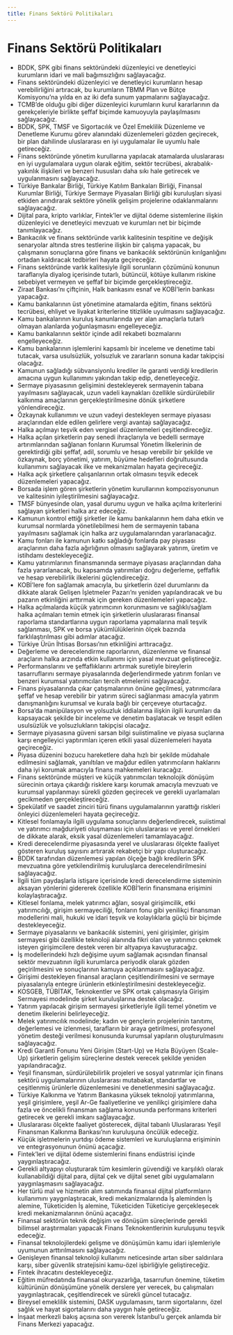 ```yaml
---
title: Finans Sektörü Politikaları
---
```


Finans Sektörü Politikaları
===

* BDDK, SPK gibi finans sektöründeki düzenleyici ve denetleyici kurumların idari ve mali bağımsızlığını sağlayacağız.
* Finans sektöründeki düzenleyici ve denetleyici kurumların hesap verebilirliğini artıracak, bu kurumların TBMM Plan ve Bütçe Komisyonu’na yılda en az iki defa sunum yapmalarını sağlayacağız.
* TCMB’de olduğu gibi diğer düzenleyici kurumların kurul kararlarının da gerekçeleriyle birlikte şeffaf biçimde kamuoyuyla paylaşılmasını sağlayacağız.
* BDDK, SPK, TMSF ve Sigortacılık ve Özel Emeklilik Düzenleme ve Denetleme Kurumu görev alanındaki düzenlemeleri gözden geçirecek, bir plan dahilinde uluslararası en iyi uygulamalar ile uyumlu hale getireceğiz.
* Finans sektöründe yönetim kurullarına yapılacak atamalarda uluslararası en iyi uygulamalara uygun olarak eğitim, sektör tecrübesi, akrabalık-yakınlık ilişkileri ve benzeri hususları daha sıkı hale getirecek ve uygulanmasını sağlayacağız.
* Türkiye Bankalar Birliği, Türkiye Katılım Bankaları Birliği, Finansal Kurumlar Birliği, Türkiye Sermaye Piyasaları Birliği gibi kuruluşları siyasi etkiden arındırarak sektöre yönelik gelişim projelerine odaklanmalarını sağlayacağız.
* Dijital para, kripto varlıklar, Fintek’ler ve dijital ödeme sistemlerine ilişkin düzenleyici ve denetleyici mevzuatı ve kurumları net bir biçimde tanımlayacağız.
* Bankacılık ve finans sektöründe varlık kalitesinin tespitine ve değişik senaryolar altında stres testlerine ilişkin bir çalışma yapacak, bu çalışmanın sonuçlarına göre finans ve bankacılık sektörünün kırılganlığını ortadan kaldıracak tedbirleri hayata geçireceğiz.
* Finans sektöründe varlık kalitesiyle ilgili sorunların çözümünü konunun taraflarıyla diyalog içerisinde tutarlı, bütüncül, kötüye kullanım riskine sebebiyet vermeyen ve şeffaf bir biçimde gerçekleştireceğiz.
* Ziraat Bankası’nı çiftçinin, Halk bankasını esnaf ve KOBİ’lerin bankası yapacağız.
* Kamu bankalarının üst yönetimine atamalarda eğitim, finans sektörü tecrübesi, ehliyet ve liyakat kriterlerine titizlikle uyulmasını sağlayacağız.
* Kamu bankalarının kuruluş kanunlarında yer alan amaçlarla tutarlı olmayan alanlarda yoğunlaşmasını engelleyeceğiz.
* Kamu bankalarının sektör içinde adil rekabeti bozmalarını engelleyeceğiz.
* Kamu bankalarının işlemlerini kapsamlı bir inceleme ve denetime tabi tutacak, varsa usulsüzlük, yolsuzluk ve zararların sonuna kadar takipçisi olacağız.
* Kamunun sağladığı sübvansiyonlu krediler ile garanti verdiği kredilerin amacına uygun kullanımını yakından takip edip, denetleyeceğiz.
* Sermaye piyasasının gelişimini destekleyerek sermayenin tabana yayılmasını sağlayacak, uzun vadeli kaynakları özellikle sürdürülebilir kalkınma amaçlarının gerçekleştirilmesine dönük şirketlere yönlendireceğiz.
* Özkaynak kullanımını ve uzun vadeyi destekleyen sermaye piyasası araçlarından elde edilen gelirlere vergi avantajı sağlayacağız.
* Halka açılmayı teşvik eden vergisel düzenlemeleri çeşitlendireceğiz.
* Halka açılan şirketlerin pay senedi ihraçlarıyla ve bedelli sermaye artırımlarından sağlanan fonların Kurumsal Yönetim İlkelerinin de gerektirdiği gibi şeffaf, adil, sorumlu ve hesap verebilir bir şekilde ve özkaynak, borç yönetimi, yatırım, büyüme hedefleri doğrultusunda kullanımını sağlayacak ilke ve mekanizmaları hayata geçireceğiz.
* Halka açık şirketlere çalışanlarının ortak olmasını teşvik edecek düzenlemeleri yapacağız.
* Borsada işlem gören şirketlerin yönetim kurullarının kompozisyonunun ve kalitesinin iyileştirilmesini sağlayacağız.
* TMSF bünyesinde olan, yasal durumu uygun ve halka açılma kriterlerini sağlayan şirketleri halka arz edeceğiz.
* Kamunun kontrol ettiği şirketler ile kamu bankalarının hem daha etkin ve kurumsal normlarda yönetilebilmesi hem de sermayenin tabana yayılmasını sağlamak için halka arz uygulamalarından yararlanacağız.
* Kamu fonları ile kamunun katkı sağladığı fonlarda pay piyasası araçlarının daha fazla ağırlığının olmasını sağlayarak yatırım, üretim ve istihdamı destekleyeceğiz.
* Kamu yatırımlarının finansmanında sermaye piyasası araçlarından daha fazla yararlanacak, bu kapsamda yatırımları doğru değerleme, şeffaflık ve hesap verebilirlik ilkelerini güçlendireceğiz.
* KOBİ’lere fon sağlamak amacıyla, bu şirketlerin özel durumlarını da dikkate alarak Gelişen İşletmeler Pazarı’nı yeniden yapılandıracak ve bu pazarın etkinliğini arttırmak için gereken düzenlemeleri yapacağız.
* Halka açılmalarda küçük yatırımcının korunmasını ve sağlıklı/sağlam halka açılmaları temin etmek için şirketlerin uluslararası finansal raporlama standartlarına uygun raporlama yapmalarına mali teşvik sağlanması, SPK ve borsa yükümlülüklerinin ölçek bazında farklılaştırılması gibi adımlar atacağız.
* Türkiye Ürün İhtisas Borsası’nın etkinliğini arttıracağız.
* Değerleme ve derecelendirme raporlarının, düzenlenme ve finansal araçların halka arzında etkin kullanımı için yasal mevzuat geliştireceğiz.
* Performanslarını ve şeffaflıklarını artırmak suretiyle bireylerin tasarruflarını sermaye piyasalarında değerlendirmede yatırım fonları ve benzeri kurumsal yatırımcıları tercih etmelerini sağlayacağız.
* Finans piyasalarında çıkar çatışmalarının önüne geçilmesi, yatırımcılara şeffaf ve hesap verebilir bir yatırım süreci sağlanması amacıyla yatırım danışmanlığını kurumsal ve kurala bağlı bir çerçeveye oturtacağız.
* Borsa’da manipülasyon ve yolsuzluk iddialarına ilişkin ilgili kurumları da kapsayacak şekilde bir inceleme ve denetim başlatacak ve tespit edilen usulsüzlük ve yolsuzlukların takipçisi olacağız.
* Sermaye piyasasına güveni sarsan bilgi suiistimaline ve piyasa suçlarına karşı engelleyici yaptırımları içeren etkili yasal düzenlemeleri hayata geçireceğiz.
* Piyasa düzenini bozucu hareketlere daha hızlı bir şekilde müdahale edilmesini sağlamak, yanıltılan ve mağdur edilen yatırımcıların haklarını daha iyi korumak amacıyla finans mahkemeleri kuracağız.
* Finans sektöründe müşteri ve küçük yatırımcıları teknolojik dönüşüm sürecinin ortaya çıkardığı risklere karşı korumak amacıyla mevzuatı ve kurumsal yapılanmayı sürekli gözden geçirecek ve gerekli uyarlamaları gecikmeden gerçekleştireceğiz.
* Spekülatif ve saadet zinciri türü finans uygulamalarının yarattığı riskleri önleyici düzenlemeleri hayata geçireceğiz.
* Kitlesel fonlamayla ilgili uygulama sonuçlarını değerlendirecek, suiistimal ve yatırımcı mağduriyeti oluşmaması için uluslararası ve yerel örnekleri de dikkate alarak, eksik yasal düzenlemeleri tamamlayacağız.
* Kredi derecelendirme piyasasında yerel ve uluslararası ölçekte faaliyet gösteren kuruluş sayısını artırarak rekabetçi bir yapı oluşturacağız.
* BDDK tarafından düzenlemesi yapılan ölçeğe bağlı kredilerin SPK mevzuatına göre yetkilendirilmiş kuruluşlarca derecelendirilmesini sağlayacağız.
* İlgili tüm paydaşlarla istişare içerisinde kredi derecelendirme sisteminin aksayan yönlerini gidererek özellikle KOBİ’lerin finansmana erişimini kolaylaştıracağız.
* Kitlesel fonlama, melek yatırımcı ağları, sosyal girişimcilik, etki yatırımcılığı, girişim sermayeciliği, fonların fonu gibi yenilikçi finansman modellerini mali, hukuki ve idari teşvik ve kolaylıklarla güçlü bir biçimde destekleyeceğiz.
* Sermaye piyasalarını ve bankacılık sistemini, yeni girişimler, girişim sermayesi gibi özellikle teknoloji alanında fikri olan ve yatırımcı çekmek isteyen girişimcilere destek veren bir altyapıya kavuşturacağız.
* İş modellerindeki hızlı değişime uyum sağlamak açısından finansal sektör mevzuatının ilgili kurumlarca periyodik olarak gözden geçirilmesini ve sonuçlarının kamuya açıklanmasını sağlayacağız.
* Girişimi destekleyen finansal araçların çeşitlendirilmesini ve sermaye piyasalarıyla entegre ürünlerin etkinleştirilmesini destekleyeceğiz.
* KOSGEB, TÜBİTAK, Teknokentler ve SPK ortak çalışmasıyla Girişim Sermayesi modelinde şirket kuruluşlarına destek olacağız.
* Yatırım yapılacak girişim sermayesi şirketleriyle ilgili temel yönetim ve denetim ilkelerini belirleyeceğiz.
* Melek yatırımcılık modelinde; kadın ve gençlerin projelerinin tanıtımı, değerlemesi ve izlenmesi, tarafların bir araya getirilmesi, profesyonel yönetim desteği verilmesi konusunda kurumsal yapıların oluşturulmasını sağlayacağız.
* Kredi Garanti Fonunu Yeni Girişim (Start-Up) ve Hızla Büyüyen (Scale-Up) şirketlerin gelişim süreçlerine destek verecek şekilde yeniden yapılandıracağız.
* Yeşil finansman, sürdürülebilirlik projeleri ve sosyal yatırımlar için finans sektörü uygulamalarının uluslararası mutabakat, standartlar ve çeşitlenmiş ürünlerle düzenlemesini ve denetlenmesini sağlayacağız.
* Türkiye Kalkınma ve Yatırım Bankasına yüksek teknoloji yatırımlarına, yeşil girişimlere, yeşil Ar-Ge faaliyetlerine ve yenilikçi girişimlere daha fazla ve öncelikli finansman sağlama konusunda performans kriterleri getirecek ve gerekli imkanı sağlayacağız.
* Uluslararası ölçekte faaliyet gösterecek, dijital tabanlı Uluslararası Yeşil Finansman Kalkınma Bankası’nın kuruluşuna öncülük edeceğiz.
* Küçük işletmelerin yurtdışı ödeme sistemleri ve kuruluşlarına erişiminin ve entegrasyonunun önünü açacağız.
* Fintek’leri ve dijital ödeme sistemlerini finans endüstrisi içinde yaygınlaştıracağız.
* Gerekli altyapıyı oluşturarak tüm kesimlerin güvendiği ve karşılıklı olarak kullanabildiği dijital para, dijital çek ve dijital senet gibi uygulamaların yaygınlaşmasını sağlayacağız.
* Her türlü mal ve hizmetin alım satımında finansal dijital platformların kullanımını yaygınlaştıracak, kredi mekanizmalarında İş aleminden İş alemine, Tüketiciden İş alemine, Tüketiciden Tüketiciye gerçekleşecek kredi mekanizmalarının önünü açacağız.
* Finansal sektörün teknik değişim ve dönüşüm süreçlerinde gerekli bilimsel araştırmaları yapacak Finans Teknokentlerinin kuruluşunu teşvik edeceğiz.
* Finansal teknolojilerdeki gelişme ve dönüşümün kamu idari işlemleriyle uyumunun arttırılmasını sağlayacağız.
* Genişleyen finansal teknoloji kullanımı neticesinde artan siber saldırılara karşı, siber güvenlik stratejisini kamu-özel işbirliğiyle geliştireceğiz.
* Fintek ihracatını destekleyeceğiz.
* Eğitim müfredatında finansal okuryazarlığa, tasarrufun önemine, tüketim kültürünün dönüşümüne yönelik derslere yer verecek, bu çalışmaları yaygınlaştıracak, çeşitlendirecek ve sürekli güncel tutacağız.
* Bireysel emeklilik sistemini, DASK uygulamasını, tarım sigortalarını, özel sağlık ve hayat sigortalarını daha yaygın hale getireceğiz.
* İnşaat merkezli bakış açısına son vererek İstanbul’u gerçek anlamda bir Finans Merkezi yapacağız.